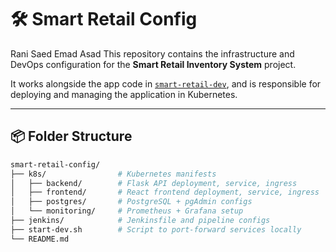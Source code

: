 # 🛠️ Smart Retail Config
Rani Saed
Emad Asad
This repository contains the infrastructure and DevOps configuration for the **Smart Retail Inventory System** project.

It works alongside the app code in [`smart-retail-dev`](https://github.com/emadas12/smart-retail-dev), and is responsible for deploying and managing the application in Kubernetes.

---

## 📦 Folder Structure

```bash
smart-retail-config/
├── k8s/                # Kubernetes manifests
│   ├── backend/        # Flask API deployment, service, ingress
│   ├── frontend/       # React frontend deployment, service, ingress
│   ├── postgres/       # PostgreSQL + pgAdmin configs
│   └── monitoring/     # Prometheus + Grafana setup
├── jenkins/            # Jenkinsfile and pipeline configs
├── start-dev.sh        # Script to port-forward services locally
└── README.md
